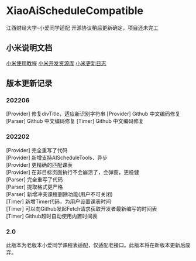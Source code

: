 # XiaoAiScheduleCompatible
江西财经大学-小爱同学适配
开源协议稍后更新确定，项目还未完工

## 小米说明文档
[小米使用教程](https://open-schedule-prod.ai.xiaomi.com/docs/#/help/)
[小米开发资源库](https://open-schedule-prod.ai.xiaomi.com/docs/#/assets/)
[小米更新日志](https://open-schedule-prod.ai.xiaomi.com/docs/#/release/)

## 版本更新记录
### 202206
[Provider] 修复divTitle，适应新识别字符串
[Provider] Github 中文编码修复
[Parser] Github 中文编码修复
[Timer] Github 中文编码修复

### 202202
[Provider] 完全重写了代码  
[Provider] 新增支持AIScheduleTools、异步  
[Provider] 更精确的匹配课表  
[Provider] 在非目标页面执行不会崩溃了，会弹窗，更稳健  
[Parser] 完全重写了代码  
[Parser] 提取格式更严格  
[Parser] 新增冲突课程删除功能(用户不可关闭)  
[Timer] 新增Timer代码，为用户设置课表时间  
[Timer] 可以向Github发起Fetch请求获取开发者最新编写的时间表  
[Timer] Github超时自动使用内置时间表  

### 2.0
此版本为老版本小爱同学课程表适配，仅适配老接口。此版本将在新版本更新后废弃。
